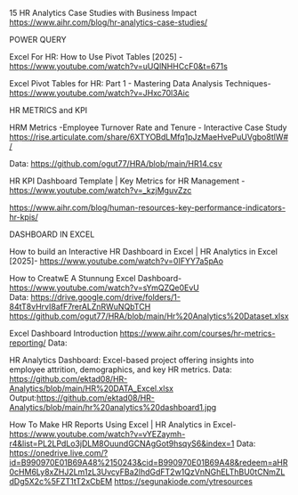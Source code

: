 


15 HR Analytics Case Studies with Business Impact
https://www.aihr.com/blog/hr-analytics-case-studies/



POWER QUERY

Excel For HR: How to Use Pivot Tables [2025]  -https://www.youtube.com/watch?v=uUQlNHHCcF0&t=671s

Excel Pivot Tables for HR: Part 1 - Mastering Data Analysis Techniques- https://www.youtube.com/watch?v=JHxc70l3Aic

HR METRICS and  KPI 

HRM Metrics -Employee Turnover Rate and Tenure - Interactive Case Study
https://rise.articulate.com/share/6XTYOBdLMfq1pJzMaeHvePuUVgbo8tlW#/

Data: https://github.com/ogut77/HRA/blob/main/HR14.csv

HR KPI Dashboard Template | Key Metrics for HR Management -https://www.youtube.com/watch?v=_kzjMguvZzc

https://www.aihr.com/blog/human-resources-key-performance-indicators-hr-kpis/

DASHBOARD IN EXCEL

How to build an Interactive HR Dashboard in Excel | HR Analytics in Excel [2025]- https://www.youtube.com/watch?v=0IFYY7a5pAo

How to CreatwE A Stunnung Excel Dashboard-https://www.youtube.com/watch?v=sYmQZQe0EvU  
Data: https://drive.google.com/drive/folders/1-84tT8vHrvI8afF7rerALZnRWuNQbTCH
https://github.com/ogut77/HRA/blob/main/Hr%20Analytics%20Dataset.xlsx

Excel Dashboard Introduction
https://www.aihr.com/courses/hr-metrics-reporting/
Data:


HR Analytics Dashboard: Excel-based project offering insights into employee attrition, demographics, and key HR metrics. 
 Data: https://github.com/ektad08/HR-Analytics/blob/main/HR%20DATA_Excel.xlsx  Output:https://github.com/ektad08/HR-Analytics/blob/main/hr%20analytics%20dashboard1.jpg

How To Make HR Reports Using Excel | HR Analytics in Excel-https://www.youtube.com/watch?v=vYEZaymh-r4&list=PL2LPdLo3jDLM8OuundGCNAgGot9hsqyS6&index=1
Data: https://onedrive.live.com/?id=B990970E01B69A48%2150243&cid=B990970E01B69A48&redeem=aHR0cHM6Ly8xZHJ2Lm1zL3UvcyFBa2lhdGdFT2w1QzVnNGhELThBU0tCNmZLdDg5X2c%5FZT1tT2xCbEM
https://segunakiode.com/ytresources


